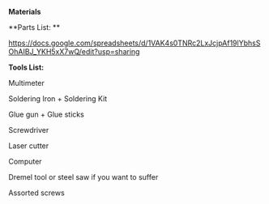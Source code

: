 **Materials**

**Parts List: **

https://docs.google.com/spreadsheets/d/1VAK4s0TNRc2LxJcjpAf19lYbhsSOhAIBJ_YKH5xX7wQ/edit?usp=sharing

**Tools List:**

Multimeter

Soldering Iron + Soldering Kit

Glue gun + Glue sticks

Screwdriver

Laser cutter

Computer

Dremel tool or steel saw if you want to suffer

Assorted screws
